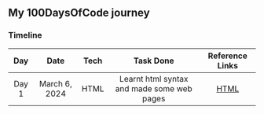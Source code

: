 ## My 100DaysOfCode journey

### Timeline

| **Day** |   **Date**    | **Tech** |               **Task Done**                |                                                  **Reference Links**                                                  |
| :-----: | :-----------: | :------: | :----------------------------------------: | :-------------------------------------------------------------------------------------------------------------------: |
|  Day 1  | March 6, 2024 |   HTML   | Learnt html syntax and made some web pages | [HTML](https://www.udemy.com/course/design-and-develop-a-killer-website-with-html5-and-css3/?couponCode=ST12MT030524) |

